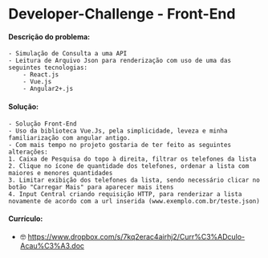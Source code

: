 # Developer-Challenge - Front-End

#### Descrição do problema:
	
	- Simulação de Consulta a uma API
	- Leitura de Arquivo Json para renderização com uso de uma das seguintes tecnologias: 
		- React.js
		- Vue.js
		- Angular2+.js

#### Solução:
	- Solução Front-End
	- Uso da biblioteca Vue.Js, pela simplicidade, leveza e minha familiarização com angular antigo.
	- Com mais tempo no projeto gostaria de ter feito as seguintes alterações:
	1. Caixa de Pesquisa do topo à direita, filtrar os telefones da lista
	2. Clique no ícone de quantidade dos telefones, ordenar a lista com maiores e menores quantidades
	3. Limitar exibição dos telefones da lista, sendo necessário clicar no botão "Carregar Mais" para aparecer mais itens
	4. Input Central criando requisição HTTP, para renderizar a lista novamente de acordo com a url inserida (www.exemplo.com.br/teste.json)

#### Currículo:
- 🤓 https://www.dropbox.com/s/7kq2erac4airhj2/Curr%C3%ADculo-Acau%C3%A3.doc